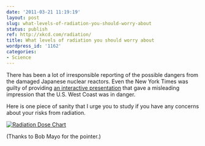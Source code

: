 ```yaml
---
date: '2011-03-21 11:19:19'
layout: post
slug: what-levels-of-radiation-you-should-worry-about
status: publish
ref: http://xkcd.com/radiation/
title: What levels of radiation you should worry about
wordpress_id: '1162'
categories:
- Science
---
```


There has been a lot of irresponsible reporting of the possible dangers from the damaged Japanese nuclear reactors.  Even the New York Times was guilty of providing [an interactive presentation](http://www.nytimes.com/interactive/2011/03/16/science/plume-graphic.html) that gave a misleading impression that the U.S. West Coast was in danger.

Here is one piece of sanity that I urge you to study if you have any concerns about your risks from radiation.

[![Radiation Dose Chart](http://imgs.xkcd.com/blag/radiation.png)](http://xkcd.com/radiation/)

(Thanks to Bob Mayo for the pointer.)
